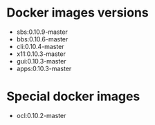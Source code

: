 # Docker images versions

* sbs:0.10.9-master
* bbs:0.10.6-master
* cli:0.10.4-master
* x11:0.10.3-master
* gui:0.10.3-master
* apps:0.10.3-master

# Special docker images

* ocl:0.10.2-master
